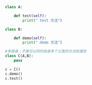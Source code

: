 
<BlogInfo id="736" title="9.多继承" author="白日梦想猿" pv=0 read_times=0 pre_cost_time=0分9秒 category="面向对象的特性" tag_list="['面向对象的特性']" create_time="2020.02.27 10:22:08" update_time="2020.02.27 10:25:47" />

```python
class A:

    def test(self):
        print(" test 方法")

class B:

    def demo(self):
        print(" demo 方法")

#多继承：子类可以同时继承多个父类的方法和属性
class C(A,B):
    pass

c = C()
c.demo()
c.test()
```
